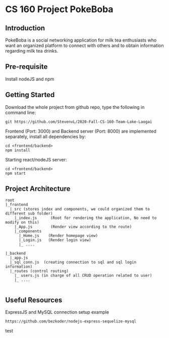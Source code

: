 # CS 160 Project PokeBoba

## Introduction
PokeBoba is a social networking application for milk tea enthusiasts who want an organized platform to connect with others and to obtain information regarding milk tea drinks.

## Pre-requisite
Install nodeJS and npm

## Getting Started
Download the whole project from github repo, type the following in command line:
```
git https://github.com/StevenvL/2020-Fall-CS-160-Team-Lake-Laogai
```

Frontend (Port: 3000) and Backend server (Port: 8000) are implemented separately, install all dependencies by:
```
cd <frontend/backend>
npm install
```
Starting react/nodeJS server:
```
cd <frontend/backend>
npm start
```

## Project Architecture 
```
root
|_frontend
  |_src (stores index and components, we could organized them to different sub folder)
    |_index.js      (Root for rendering the application, No need to modify on this)
    |_App.js        (Render view according to the route)
    |_components
      |_Home.js    (Render homepage view)
      |_Login.js   (Render login view)
      |_ ....
  
|_backend
  |_app.js
  |_sql_conn.js  (creating connection to sql and sql login information)
  |_routes (control routing)
    |_ users.js (in charge of all CRUD operation related to user)
    |_ .... 
  
```

## Useful Resources
ExpressJS and MySQL connection setup example
```
https://github.com/bezkoder/nodejs-express-sequelize-mysql
```

test
 
